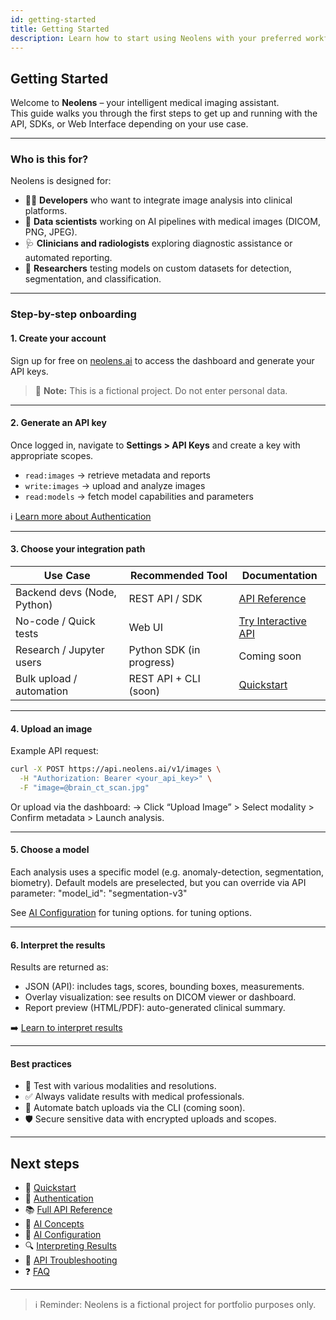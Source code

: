 ```yaml
---
id: getting-started
title: Getting Started
description: Learn how to start using Neolens with your preferred workflow: API, SDK, or web interface.
---
```


## Getting Started

Welcome to **Neolens** – your intelligent medical imaging assistant.  
This guide walks you through the first steps to get up and running with the API, SDKs, or Web Interface depending on your use case.

---

### Who is this for?

Neolens is designed for:

- 🧑‍💻 **Developers** who want to integrate image analysis into clinical platforms.
- 🧠 **Data scientists** working on AI pipelines with medical images (DICOM, PNG, JPEG).
- 🩺 **Clinicians and radiologists** exploring diagnostic assistance or automated reporting.
- 🧪 **Researchers** testing models on custom datasets for detection, segmentation, and classification.

---

### Step-by-step onboarding

#### 1. Create your account

Sign up for free on [neolens.ai](https://neolens.ai) to access the dashboard and generate your API keys.

> 🚧 **Note:** This is a fictional project. Do not enter personal data.

---

#### 2. Generate an API key

Once logged in, navigate to **Settings > API Keys** and create a key with appropriate scopes.

- `read:images` → retrieve metadata and reports  
- `write:images` → upload and analyze images  
- `read:models` → fetch model capabilities and parameters  

ℹ️ [Learn more about Authentication](./authentication)

---

#### 3. Choose your integration path

| Use Case                    | Recommended Tool              | Documentation                               |
|-----------------------------|-------------------------------|---------------------------------------------|
| Backend devs (Node, Python) | REST API / SDK                | [API Reference](../api-reference/endpoints) |
| No-code / Quick tests       | Web UI                        | [Try Interactive API](../api-interactive)   |
| Research / Jupyter users    | Python SDK (in progress)      | Coming soon                                 |
| Bulk upload / automation    | REST API + CLI (soon)         | [Quickstart](./quickstart)                  |

---

#### 4. Upload an image

Example API request:

```bash
curl -X POST https://api.neolens.ai/v1/images \
  -H "Authorization: Bearer <your_api_key>" \
  -F "image=@brain_ct_scan.jpg"
```

Or upload via the dashboard:
→ Click “Upload Image” > Select modality > Confirm metadata > Launch analysis.

---

#### 5. Choose a model

Each analysis uses a specific model (e.g. anomaly-detection, segmentation, biometry).
Default models are preselected, but you can override via API parameter:
"model_id": "segmentation-v3"

See [AI Configuration](../ai-insights/configuring-ai) for tuning options. for tuning options.

---

#### 6. Interpret the results

Results are returned as:

- JSON (API): includes tags, scores, bounding boxes, measurements.
- Overlay visualization: see results on DICOM viewer or dashboard.
- Report preview (HTML/PDF): auto-generated clinical summary.

➡️ [Learn to interpret results](../ai-insights/interpreting-results)

---

#### Best practices

- 🧪 Test with various modalities and resolutions.
- ✅ Always validate results with medical professionals.
- 🔁 Automate batch uploads via the CLI (coming soon).
- 🛡️ Secure sensitive data with encrypted uploads and scopes.

---

## Next steps

- 📄 [Quickstart](./quickstart)
- 🔐 [Authentication](./authentication)
- 📚 [Full API Reference](../api-reference/endpoints)
- 🤖 [AI Concepts](../ai-insights/ai-concepts)
- 🔧 [AI Configuration](../ai-insights/configuring-ai)
- 🔍 [Interpreting Results](../ai-insights/interpreting-results)
- 💬 [API Troubleshooting](../api-reference/api-troubleshooting)
- ❓ [FAQ](../faq)

---

> ℹ️ Reminder: Neolens is a fictional project for portfolio purposes only.
